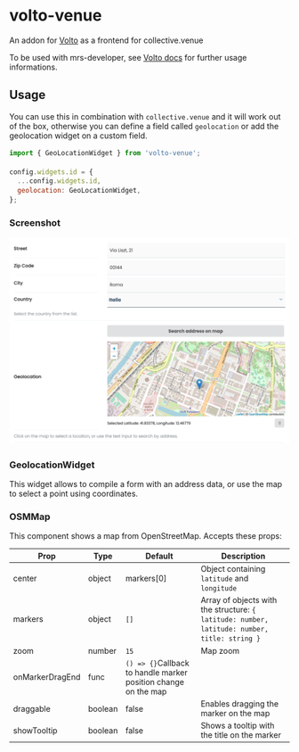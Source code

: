 # volto-venue

An addon for [Volto](https://github.com/plone/volto) as a frontend for collective.venue

To be used with mrs-developer, see [Volto docs](https://docs.voltocms.com/customizing/add-ons/) for further usage informations.

## Usage

You can use this in combination with `collective.venue` and it will work out of the box, otherwise you can define a field called `geolocation` or add the geolocation widget on a custom field.

```js
import { GeoLocationWidget } from 'volto-venue';

config.widgets.id = {
  ...config.widgets.id,
  geolocation: GeoLocationWidget,
};
```

### Screenshot

![screenshot volto-venue](docs/screenshot.png)

### GeolocationWidget

This widget allows to compile a form with an address data, or use the map to select a point using coordinates.

### OSMMap

This component shows a map from OpenStreetMap.
Accepts these props:

| Prop            | Type    | Default                                                        | Description                                                                                  |
| --------------- | ------- | -------------------------------------------------------------- | -------------------------------------------------------------------------------------------- |
| center          | object  | markers[0]                                                     | Object containing `latitude` and `longitude`                                                 |
| markers         | object  | `[]`                                                           | Array of objects with the structure: `{ latitude: number, latitude: number, title: string }` |
| zoom            | number  | `15`                                                           | Map zoom                                                                                     |
| onMarkerDragEnd | func    | `() => {}`Callback to handle marker position change on the map |
| draggable       | boolean | false                                                          | Enables dragging the marker on the map                                                       |
| showTooltip     | boolean | false                                                          | Shows a tooltip with the title on the marker                                                 |
